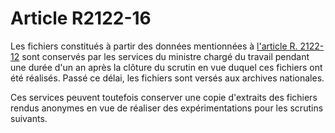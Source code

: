 # Article R2122-16

Les fichiers constitués à partir des données mentionnées à [l'article R. 2122-12][1] sont conservés par les services du ministre chargé du travail pendant une durée d'un an après la clôture du scrutin en vue duquel ces fichiers ont été réalisés. Passé ce délai, les fichiers sont versés aux archives nationales. 
  
  
Ces services peuvent toutefois conserver une copie d'extraits des fichiers rendus anonymes en vue de réaliser des expérimentations pour les scrutins suivants.

 [1]: /affichCodeArticle.do?cidTexte=LEGITEXT000006072050&idArticle=LEGIARTI000024280370&dateTexte=&categorieLien=cid